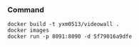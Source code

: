 ### Command
```
docker build -t yxm0513/videowall .
docker images
docker run -p 8091:8090 -d 5f79016a9dfe
```
